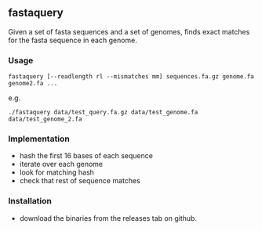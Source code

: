 
## fastaquery

Given a set of fasta sequences and a set of genomes, 
finds exact matches for the fasta sequence in each genome.

### Usage

```
fastaquery [--readlength rl --mismatches mm] sequences.fa.gz genome.fa genome2.fa ...
```

e.g.
```
./fastaquery data/test_query.fa.gz data/test_genome.fa data/test_genome_2.fa
```


### Implementation

* hash the first 16 bases of each sequence
* iterate over each genome
* look for matching hash
* check that rest of sequence matches

### Installation

* download the binaries from the releases tab on github.
